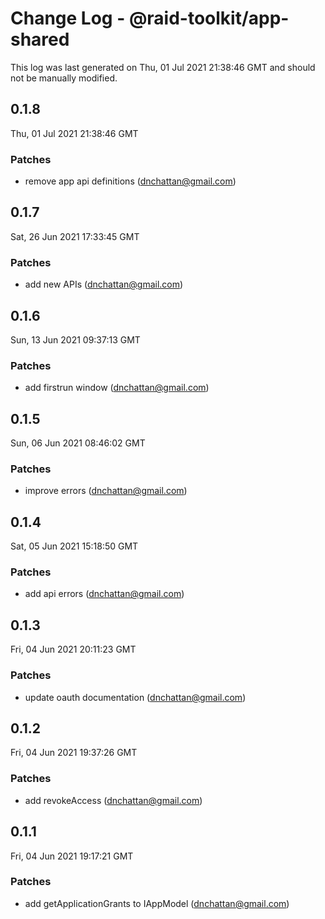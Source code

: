 # Change Log - @raid-toolkit/app-shared

This log was last generated on Thu, 01 Jul 2021 21:38:46 GMT and should not be manually modified.

<!-- Start content -->

## 0.1.8

Thu, 01 Jul 2021 21:38:46 GMT

### Patches

- remove app api definitions (dnchattan@gmail.com)

## 0.1.7

Sat, 26 Jun 2021 17:33:45 GMT

### Patches

- add new APIs (dnchattan@gmail.com)

## 0.1.6

Sun, 13 Jun 2021 09:37:13 GMT

### Patches

- add firstrun window (dnchattan@gmail.com)

## 0.1.5

Sun, 06 Jun 2021 08:46:02 GMT

### Patches

- improve errors (dnchattan@gmail.com)

## 0.1.4

Sat, 05 Jun 2021 15:18:50 GMT

### Patches

- add api errors (dnchattan@gmail.com)

## 0.1.3

Fri, 04 Jun 2021 20:11:23 GMT

### Patches

- update oauth documentation (dnchattan@gmail.com)

## 0.1.2

Fri, 04 Jun 2021 19:37:26 GMT

### Patches

- add revokeAccess (dnchattan@gmail.com)

## 0.1.1

Fri, 04 Jun 2021 19:17:21 GMT

### Patches

- add getApplicationGrants to IAppModel (dnchattan@gmail.com)
